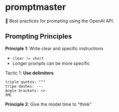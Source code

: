 # promptmaster
💬 Best practices for prompting using the OpenAI API.

## Prompting Principles
**Principle 1**: Write clear and specific instructions
   * `clear != short` 
   * Longer prompts can be more specific

Tactic 1: **Use delimiters**
```
triple quotes: """
tripe dashes: ---
Angle brackets: <>
XML
```



**Principle 2**: Give the model time to “think”